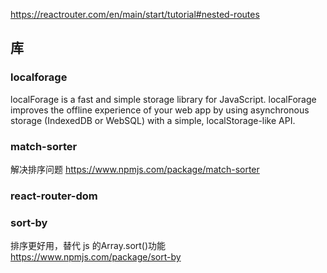https://reactrouter.com/en/main/start/tutorial#nested-routes


## 库

### localforage
localForage is a fast and simple storage library for JavaScript. localForage improves the offline experience of your web app by using asynchronous storage (IndexedDB or WebSQL) with a simple, localStorage-like API.

### match-sorter

解决排序问题
https://www.npmjs.com/package/match-sorter

### react-router-dom


### sort-by
排序更好用，替代 js 的Array.sort()功能
https://www.npmjs.com/package/sort-by